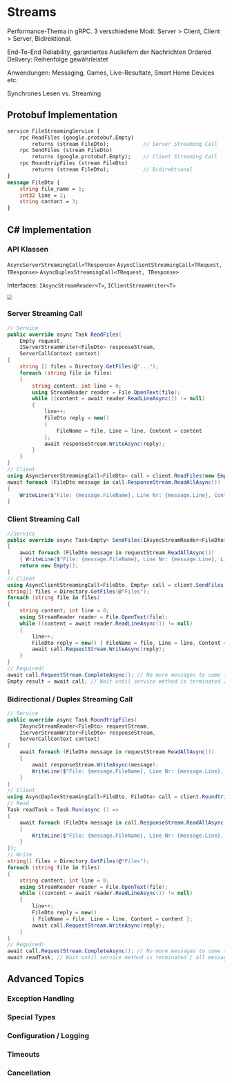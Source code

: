 # Streams

Performance-Thema in gRPC. 3 verschiedene Modi: Server > Client, Client > Server, Bidirektional.

End-To-End Reliability, garantiertes Ausliefern der Nachrichten
Ordered Delivery: Reihenfolge gewährleistet

Anwendungen: Messaging, Games, Live-Resultate, Smart Home Devices etc.

Synchrones Lesen vs. Streaming

## Protobuf Implementation

```protobuf
service FileStreamingService {
    rpc ReadFiles (google.protobuf.Empty)	
        returns (stream FileDto);			// Server Streaming Call
    rpc SendFiles (stream FileDto)			
        returns (google.protobuf.Empty);	// Client Streaming Call
    rpc RoundtripFiles (stream FileDto)
        returns (stream FileDto);			// Bidirektional
}
message FileDto {
	string file_name = 1;
	int32 line = 2;
	string content = 3;
}
```

## C# Implementation

### API Klassen

`AsyncServerStreamingCall<TResponse>`
`AsyncClientStreamingCall<TRequest, TResponse>`
`AsyncDuplexStreamingCall<TRequest, TResponse>`

Interfaces: `IAsyncStreamReader<T>`, `IClientStreamWriter<T>`



<img src="C:\Users\luzia\OneDrive - OST\01_Aktuelles_Semester\MsTe\res\csharp-streaming-api.png" style="zoom: 67%;" />

### Server Streaming Call

```csharp
// Service
public override async Task ReadFiles(
    Empty request, 
    IServerStreamWriter<FileDto> responseStream, 
    ServerCallContext context)
{
    string [] files = Directory.GetFiles(@"...");
    foreach (string file in files)
    {
        string content; int line = 0;
        using StreamReader reader = File.OpenText(file);
        while ((content = await reader.ReadLineAsync()) != null)
        {
            line++;
            FileDto reply = new()
            {
                FileName = file, Line = line, Content = content
            };
            await responseStream.WriteAsync(reply);
        }
    }
}
// Client
using AsyncServerStreamingCall<FileDto> call = client.ReadFiles(new Empty());
await foreach (FileDto message in call.ResponseStream.ReadAllAsync())
{
    WriteLine($"File: {message.FileName}, Line Nr: {message.Line}, Content: {message.Content}");
}
```

### Client Streaming Call

```csharp
//Service
public override async Task<Empty> SendFiles(IAsyncStreamReader<FileDto> requestStream, ServerCallContext context)
{
	await foreach (FileDto message in requestStream.ReadAllAsync())
	{ WriteLine($"File: {message.FileName}, Line Nr: {message.Line}, Line Content: {message.Content}");	}
	return new Empty();
}
// Client
using AsyncClientStreamingCall<FileDto, Empty> call = client.SendFiles();
string[] files = Directory.GetFiles(@"Files");
foreach (string file in files)
{
    string content; int line = 0;
    using StreamReader reader = File.OpenText(file);
    while ((content = await reader.ReadLineAsync()) != null)
    {
        line++;
        FileDto reply = new() { FileName = file, Line = line, Content = content };
        await call.RequestStream.WriteAsync(reply);
    }
}
// Required!
await call.RequestStream.CompleteAsync(); // No more messages to come (server exits foreach-Loop)
Empty result = await call; // Wait until service method is terminated / Get the result
```

### Bidirectional / Duplex Streaming Call

```csharp
// Service
public override async Task RoundtripFiles(
    IAsyncStreamReader<FileDto> requestStream,
    IServerStreamWriter<FileDto> responseStream,
    ServerCallContext context)
{
    await foreach (FileDto message in requestStream.ReadAllAsync())
    {
        await responseStream.WriteAsync(message);
        WriteLine($"File: {message.FileName}, Line Nr: {message.Line}, Line Content: {message.Content}");
    }
}
// Client
using AsyncDuplexStreamingCall<FileDto, FileDto> call = client.RoundtripFiles();
// Read
Task readTask = Task.Run(async () =>
{
    await foreach (FileDto message in call.ResponseStream.ReadAllAsync())
    {
        WriteLine($"File: {message.FileName}, Line Nr: {message.Line}, Line Content: {message.Content}");
    }
});
// Write
string[] files = Directory.GetFiles(@"Files");
foreach (string file in files)
{
    string content; int line = 0;
    using StreamReader reader = File.OpenText(file);
    while ((content = await reader.ReadLineAsync()) != null)
    {
        line++;
        FileDto reply = new()
        { FileName = file, Line = line, Content = content };
        await call.RequestStream.WriteAsync(reply);
    }
}
// Required!
await call.RequestStream.CompleteAsync(); // No more messages to come (server exits foreach-Loop)
await readTask; // Wait until service method is terminated / all messages are received by clien
```

## Advanced Topics

### Exception Handling

### Special Types

### Configuration / Logging

### Timeouts

### Cancellation

